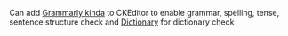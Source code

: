 Can add [Grammarly kinda](https://www.perfecttense.com/api) to CKEditor to enable grammar, spelling, tense, sentence structure check
and [Dictionary](https://owlbot.info/?ref=public-apis) for dictionary check
